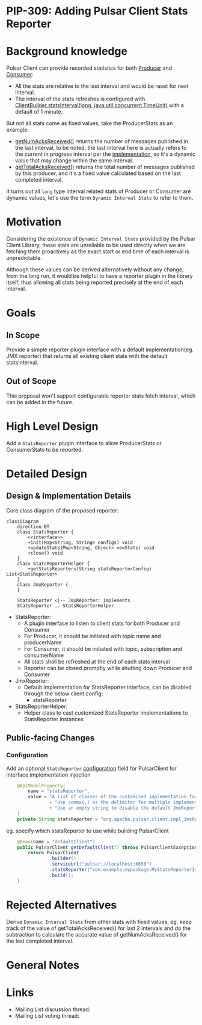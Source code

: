 # PIP-309: Adding Pulsar Client Stats Reporter

# Background knowledge

Pulsar Client can provide recorded statistics for both [Producer](https://github.com/apache/pulsar/blob/v3.1.0/pulsar-client-api/src/main/java/org/apache/pulsar/client/api/ProducerStats.java) and [Consumer](https://github.com/apache/pulsar/blob/v3.1.0/pulsar-client-api/src/main/java/org/apache/pulsar/client/api/ConsumerStats.java):
* All the stats are relative to the last interval and would be reset for next interval.
* The interval of the stats refreshes is configured with [ClientBuilder.statsInterval(long, java.util.concurrent.TimeUnit)](https://github.com/apache/pulsar/blob/v3.1.0/pulsar-client-api/src/main/java/org/apache/pulsar/client/api/ClientBuilder.java#L462) with a default of 1 minute.

But not all stats come as fixed values, take the ProducerStats as an example:
* [getNumAcksReceived()](https://github.com/apache/pulsar/blob/v3.1.0/pulsar-client-api/src/main/java/org/apache/pulsar/client/api/ProducerStats.java#L54) returns the number of messages published in the last interval, to be noted, the last interval here is actually refers to the current in progress interval per the [implementation](https://github.com/apache/pulsar/blob/master/pulsar-client/src/main/java/org/apache/pulsar/client/impl/ProducerImpl.java#L366), so it's a dynamic value that may change within the same interval.
* [getTotalAcksReceived()](https://github.com/apache/pulsar/blob/v3.1.0/pulsar-client-api/src/main/java/org/apache/pulsar/client/api/ProducerStats.java#L114) returns the total number of messages published by this producer, and it's a fixed value calculated based on the last completed interval.

It turns out all `long` type interval related stats of Producer or Consumer are dynamic values, let's use the term `Dynamic Interval Stats` to refer to them.

# Motivation

Considering the existence of `Dynamic Interval Stats` provided by the Pulsar Client Library, these stats are unreliable to be used directly when we are fetching them proactively as the exact start or end time of each interval is unpredictable.

Although these values can be derived alternatively without any change, from the long run, it would be helpful to have a reporter plugin in the library itself, thus allowing all stats being reported precisely at the end of each interval.

# Goals

## In Scope

Provide a simple reporter plugin interface with a default implementation(eg. JMX reporter) that returns all existing client stats with the default statsInterval.

## Out of Scope

This proposal won't support configurable reporter stats fetch interval, which can be added in the future.

# High Level Design

Add a `StatsReporter` plugin interface to allow ProducerStats or ConsumerStats to be reported.

# Detailed Design

## Design & Implementation Details

Core class diagram of the proposed reporter:
```mermaid
classDiagram
    direction BT
    class StatsReporter { 
        <<interface>>
        +init(Map<String, String> configs) void
        +updateStats(Map<String, Object> newStats) void
        +close() void
    }
    class StatsReporterHelper {
        +getStatsReporters(String statsReporterConfig) List<StatsReporter>
    }
    class JmxReporter {
    }

    StatsReporter <|-- JmxReporter: implements
    StatsReporter .. StatsReporterHelper
```

* StatsReporter:
    * A plugin interface to listen to client stats for both Producer and Consumer
    * For Producer, it should be initiated with topic name and producerName
    * For Consumer, it should be initiated with topic, subscription and consumerName
    * All stats shall be refreshed at the end of each stats interval
    * Reporter can be closed promptly while shutting down Producer and Consumer
* JmxReporter:
    * Default implementation for StatsReporter interface, can be disabled through the below client config:
        * statsReporter
* StatsReporterHelper:
    * Helper class to cast customized StatsReporter implementations to StatsReporter instances

## Public-facing Changes

### Configuration

Add an optional `StatsReporter` [configuration](https://github.com/apache/pulsar/blob/v3.1.0/pulsar-client/src/main/java/org/apache/pulsar/client/impl/conf/ClientConfigurationData.java) field for PulsarClient for interface implementation injection
```java
    @ApiModelProperty(
        name = "statsReporter",
        value = "A list of classes of the customized implementation for StatsReporter plugin interface. "
                + "Use comma(,) as the delimiter for multiple implementations. "
                + "Use an empty string to disable the default JmxReporter."
    )
    private String statsReporter = "org.apache.pulsar.client.impl.JmxReporter";
```
eg. specify which statsReporter to use while building PulsarClient
```java
    @Bean(name = "defaultClient")
    public PulsarClient getDefaultClient() throws PulsarClientException {
        return PulsarClient
                .builder()         
                .serviceUrl("pulsar://localhost:6650")
                .statsReporter("com.example.mypackage.MyStatsReporterImpl")
                .build();
    }
```

# Rejected Alternatives

Derive `Dynamic Interval Stats` from other stats with fixed values, eg. keep track of the value of getTotalAcksReceived() for last 2 intervals and do the subtraction to calculate the accurate value of getNumAcksReceived() for the last completed interval.

# General Notes

# Links
* Mailing List discussion thread:
* Mailing List voting thread:
